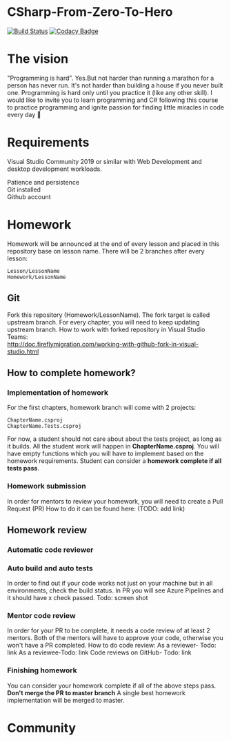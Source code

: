 # CSharp-From-Zero-To-Hero
[![Build Status](https://dev.azure.com/almantusk/From-Zero-To-Hero/_apis/build/status/Almantask.CSharp-From-Zero-To-Hero?branchName=master)](https://dev.azure.com/almantusk/From-Zero-To-Hero/_build/latest?definitionId=5&branchName=master)
[![Codacy Badge](https://api.codacy.com/project/badge/Grade/a358adf21c2442cd91a4827a50213ff1)](https://www.codacy.com/manual/Almantask/CSharp-From-Zero-To-Hero?utm_source=github.com&amp;utm_medium=referral&amp;utm_content=Almantask/CSharp-From-Zero-To-Hero&amp;utm_campaign=Badge_Grade)  
  # The vision
"Programming is hard". Yes.But not harder than running a marathon for a person has never run. It's not harder than 
building a house if you never built one. Programming is hard only until you practice it (like any other skill). I would like to invite you to learn programming and C# following this course to practice programming and ignite passion for finding little miracles in code every day 🙂
  
  # Requirements
  Visual Studio Community 2019 or similar with Web Development and desktop development workloads.  

  Patience and persistence  
  Git installed  
  Github account  
  
  # Homework 
  Homework will be announced at the end of every lesson and placed in this repository base on lesson name. There will be 2 branches after every lesson:  
  ```
  Lesson/LessonName  
  Homework/LessonName  
  ```
  ## Git
  Fork this repository (Homework/LessonName). 
  The fork target is called upstream branch. For every chapter, you will need to keep updating upstream branch. 
  How to work with forked repository in Visual Studio Teams:  
  http://doc.fireflymigration.com/working-with-github-fork-in-visual-studio.html
  
  ## How to complete homework? 
  ### Implementation of homework
  For the first chapters, homework branch will come with 2 projects:
  ```
  ChapterName.csproj
  ChapterName.Tests.csproj
  ```
  For now, a student should not care about about the tests project, as long as it builds. 
  All the student work will happen in **ChapterName.csproj**. 
  You will have empty functions which you will have to implement based on the homework requirements. 
  Student can consider a **homework complete if all tests pass**.
  
  ### Homework submission
 
  In order for mentors to review your homework, you will need to create a Pull Request (PR) 
  How to do it can be found here: (TODO: add link) 
  
  ## Homework review
  ### Automatic code reviewer
  ### Auto build and auto tests
  In order to find out if your code works not just on your machine but in all environments, check the build status. 
  In PR you will see Azure Pipelines and it should have x check passed. 
  Todo: screen shot
  ### Mentor code review
  In order for your PR to be complete, it needs a code review of at least 2 mentors. 
  Both of the mentors will have to approve your code, otherwise you won't have a PR completed. 
  How to do code review:
  As a reviewer- Todo: link
  As a reviewee-Todo: link
  Code reviews on GitHub- Todo: link
  
  ### Finishing homework
  You can consider your homework complete if all of the above steps pass. 
  **Don't merge the PR to master branch**
  A single best homework implementation will be merged to master. 

  

  # Community
  
  
  



 

 

